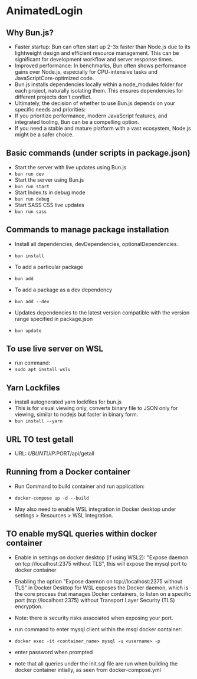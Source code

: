 # AnimatedLogin

## Why Bun.js?

- Faster startup: Bun can often start up 2-3x faster than Node.js due to its lightweight design and efficient resource management. This can be significant for development workflow and server response times.
- Improved performance: In benchmarks, Bun often shows performance gains over Node.js, especially for CPU-intensive tasks and JavaScriptCore-optimized code.
- Bun.js installs dependencies locally within a node_modules folder for each project, naturally isolating them.
  This ensures dependencies for different projects don't conflict.
- Ultimately, the decision of whether to use Bun.js depends on your specific needs and priorities:
- If you prioritize performance, modern JavaScript features, and integrated tooling, Bun can be a compelling option.
- If you need a stable and mature platform with a vast ecosystem, Node.js might be a safer choice.


## Basic commands (under scripts in package.json)
- Start the server with live updates using Bun.js
- ```bun run dev``` 
- Start the server using Bun.js
- ```bun run start```  
- Start Index.ts in debug mode
- ```bun run debug```
- Start SASS CSS live updates
- ```bun run sass```

## Commands to manage package installation

- Install all dependencies, devDependencies, optionalDependencies.
- ```bun install```

- To add a particular package
- ```bun add```

- To add a package as a dev dependency
- ```bun add --dev```

- Updates dependencies to the latest version  compatible with the version range specified in  package.json
- ```bun update```

## To use live server on WSL

- run command: 
- ```sudo apt install wslu```

## Yarn Lockfiles 

- install autognerated yarn lockfiles for bun.js
- This is for visual viewing only, converts binary file to JSON only for viewing, similar to nodejs but faster in binary form. 
- ```bun install --yarn```

## URL TO test getall

- URL:
$UBUNTUIP:$PORT/api/getall

## Running from a Docker container
- Run Command to build container and run application: 
- ```docker-compose up -d --build```

- May also need to enable WSL integration in Docker desktop under settings > Resources > WSL Integration. 

## TO enable mySQL queries within docker container

- Enable in settings on docker desktop (if using WSL2): "Expose daemon on tcp://localhost:2375 without TLS", this will expose the mysql port to docker container
- Enabling the option "Expose daemon on tcp://localhost:2375 without TLS" in Docker Desktop for WSL exposes the Docker daemon, which is the core process that manages Docker containers, to listen on a specific port (tcp://localhost:2375) without Transport Layer Security (TLS) encryption.
- Note: there is security risks asscoiated when exposing your port. 

- run command to enter mysql client within the msql docker container: 
- ```docker exec -it <container_name> mysql -u <username> -p```
- enter password when prompted
- note that all queries under the init.sql file are run when building the docker container intially, as seen from docker-compose.yml